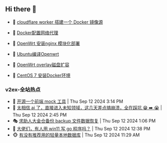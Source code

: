 ## Hi there 👋

<!--
**dkyg666/dkyg666** is a ✨ _special_ ✨ repository because its `README.md` (this file) appears on your GitHub profile.

Here are some ideas to get you started:

- 🔭 I’m currently working on ...
- 🌱 I’m currently learning ...
- 👯 I’m looking to collaborate on ...
- 🤔 I’m looking for help with ...
- 💬 Ask me about ...
- 📫 How to reach me: ...
- 😄 Pronouns: ...
- ⚡ Fun fact: ...
-->

<!-- BLOG-POST-LIST:START -->
- 🦩 [cloudflare worker 搭建一个 Docker 镜像源](http://blog.1996099.xyz/archives/cloudflare-worker-da-jian-yi-ge-docker-jing-xiang-zhan) 

- 🚦 [Docker配置网络代理](http://blog.1996099.xyz/archives/dockerpei-zhi-wang-luo-dai-li) 

- 🫶 [OpenWrt 安装nginx 模块化部署](http://blog.1996099.xyz/archives/openwrt-an-zhuang-nginx-mo-kuai-hua-bu-shu) 

- 🦄 [Ubuntu编译Openwrt](http://blog.1996099.xyz/archives/ubuntuzi-bian-yi-openwrt) 

- 🐻 [OpenWrt overlay磁盘扩容](http://blog.1996099.xyz/archives/openwrt-overlay) 

- 🤖 [CentOS 7 安装Docker环境](http://blog.1996099.xyz/archives/centos-docker) 
<!-- BLOG-POST-LIST:END -->

### v2ex-全站热点
<!-- v2ex:START -->
- 🥸 [开源一个前端 mock 工具](https://www.v2ex.com/t/1072448#reply0) | Thu Sep 12 2024 3:14 PM
- 🤗 [太相信 ai 了，直接进入未知领域，这几天差点搞崩溃，全在踩坑 😁 ➡️ 😭](https://www.v2ex.com/t/1072443#reply1) | Thu Sep 12 2024 2:45 PM
- 🎭 [求助人大金仓备份 backup 文件数据恢复](https://www.v2ex.com/t/1072425#reply0) | Thu Sep 12 2024 1:06 PM
- 🥷 [大佬们，有人用 win11 写 go 程序吗？](https://www.v2ex.com/t/1072421#reply9) | Thu Sep 12 2024 12:38 PM
- 🐵 [有没有推荐用的轻量本地数据库](https://www.v2ex.com/t/1072404#reply8) | Thu Sep 12 2024 11:29 AM<!-- v2ex:END -->

